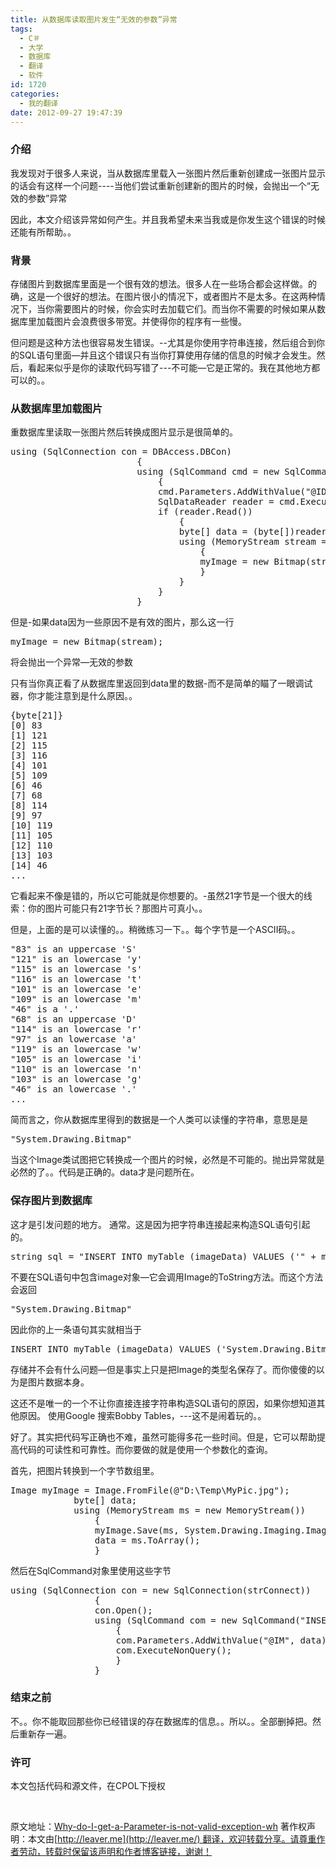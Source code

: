 ```yaml
---
title: 从数据库读取图片发生“无效的参数”异常
tags:
  - C＃
  - 大学
  - 数据库
  - 翻译
  - 软件
id: 1720
categories:
  - 我的翻译
date: 2012-09-27 19:47:39
---
```


### 介绍

我发现对于很多人来说，当从数据库里载入一张图片然后重新创建成一张图片显示的话会有这样一个问题----当他们尝试重新创建新的图片的时候，会抛出一个“无效的参数”异常

因此，本文介绍该异常如何产生。并且我希望未来当我或是你发生这个错误的时候还能有所帮助。。

### 背景

存储图片到数据库里面是一个很有效的想法。很多人在一些场合都会这样做。的确，这是一个很好的想法。在图片很小的情况下，或者图片不是太多。在这两种情况下，当你需要图片的时候，你会实时去加载它们。而当你不需要的时候如果从数据库里加载图片会浪费很多带宽。并使得你的程序有一些慢。

但问题是这种方法也很容易发生错误。--尤其是你使用字符串连接，然后组合到你的SQL语句里面—并且这个错误只有当你打算使用存储的信息的时候才会发生。然后，看起来似乎是你的读取代码写错了---不可能—它是正常的。我在其他地方都可以的。。

### 从数据库里加载图片

重数据库里读取一张图片然后转换成图片显示是很简单的。
<pre class="lang:c# decode:true">using (SqlConnection con = DBAccess.DBCon)
                        {
                        using (SqlCommand cmd = new SqlCommand("SELECT picture FROM Pictures WHERE Id=@ID", con))
                            {
                            cmd.Parameters.AddWithValue("@ID", Id);
                            SqlDataReader reader = cmd.ExecuteReader();
                            if (reader.Read())
                                {
                                byte[] data = (byte[])reader["Picture"];
                                using (MemoryStream stream = new MemoryStream(bytes))
                                    {
                                    myImage = new Bitmap(stream);
                                    }
                                }
                            }
                        }</pre>
但是-如果data因为一些原因不是有效的图片，那么这一行
<pre class="lang:c# decode:true">myImage = new Bitmap(stream);</pre>
将会抛出一个异常—无效的参数

只有当你真正看了从数据库里返回到data里的数据-而不是简单的瞄了一眼调试器，你才能注意到是什么原因。。
<pre class="lang:c# decode:true">{byte[21]}
[0] 83
[1] 121
[2] 115
[3] 116
[4] 101
[5] 109
[6] 46
[7] 68
[8] 114
[9] 97
[10] 119
[11] 105
[12] 110
[13] 103
[14] 46
...</pre>
它看起来不像是错的，所以它可能就是你想要的。-虽然21字节是一个很大的线索：你的图片可能只有21字节长？那图片可真小。。

但是，上面的是可以读懂的。。稍微练习一下。。每个字节是一个ASCII码。。
<pre class="lang:c# decode:true">"83" is an uppercase 'S'
"121" is an lowercase 'y'
"115" is an lowercase 's'
"116" is an lowercase 't'
"101" is an lowercase 'e'
"109" is an lowercase 'm'
"46" is a '.'
"68" is an uppercase 'D'
"114" is an lowercase 'r'
"97" is an lowercase 'a'
"119" is an lowercase 'w'
"105" is an lowercase 'i'
"110" is an lowercase 'n'
"103" is an lowercase 'g'
"46" is an lowercase '.'
...</pre>
简而言之，你从数据库里得到的数据是一个人类可以读懂的字符串，意思是是
<pre class="lang:c# decode:true">"System.Drawing.Bitmap"</pre>
当这个Image类试图把它转换成一个图片的时候，必然是不可能的。抛出异常就是必然的了。。代码是正确的。data才是问题所在。

### 保存图片到数据库

这才是引发问题的地方。
通常。这是因为把字符串连接起来构造SQL语句引起的。
<pre class="lang:c# decode:true">string sql = "INSERT INTO myTable (imageData) VALUES ('" + myImage + "')";</pre>
不要在SQL语句中包含image对象—它会调用Image的ToString方法。而这个方法会返回
<pre class="lang:c# decode:true">"System.Drawing.Bitmap"</pre>
因此你的上一条语句其实就相当于
<pre class="lang:c# decode:true">INSERT INTO myTable (imageData) VALUES ('System.Drawing.Bitmap')</pre>
存储并不会有什么问题—但是事实上只是把Image的类型名保存了。而你傻傻的以为是图片数据本身。

这还不是唯一的一个不让你直接连接字符串构造SQL语句的原因，如果你想知道其他原因。
使用Google 搜索Bobby Tables，---这不是闹着玩的。。

好了。其实把代码写正确也不难，虽然可能得多花一些时间。但是，它可以帮助提高代码的可读性和可靠性。而你要做的就是使用一个参数化的查询。

首先，把图片转换到一个字节数组里。
<pre class="lang:c# decode:true">Image myImage = Image.FromFile(@"D:\Temp\MyPic.jpg");
            byte[] data;
            using (MemoryStream ms = new MemoryStream())
                {
                myImage.Save(ms, System.Drawing.Imaging.ImageFormat.Bmp);
                data = ms.ToArray();
                }</pre>
然后在SqlCommand对象里使用这些字节
<pre class="lang:c# decode:true">using (SqlConnection con = new SqlConnection(strConnect))
                {
                con.Open();
                using (SqlCommand com = new SqlCommand("INSERT INTO Pictures (Picture) VALUES (@IM)", con))
                    {
                    com.Parameters.AddWithValue("@IM", data);
                    com.ExecuteNonQuery();
                    }
                }</pre>

### 结束之前

不。。你不能取回那些你已经错误的存在数据库的信息。。所以。。全部删掉把。然后重新存一遍。

### 许可

本文包括代码和源文件，在CPOL下授权

&nbsp;

原文地址：[Why-do-I-get-a-Parameter-is-not-valid-exception-wh](http://www.codeproject.com/Tips/465950/Why-do-I-get-a-Parameter-is-not-valid-exception-wh)
著作权声明：本文由[http://leaver.me](http://leaver.me/) 翻译，欢迎转载分享。请尊重作者劳动，转载时保留该声明和作者博客链接，谢谢！